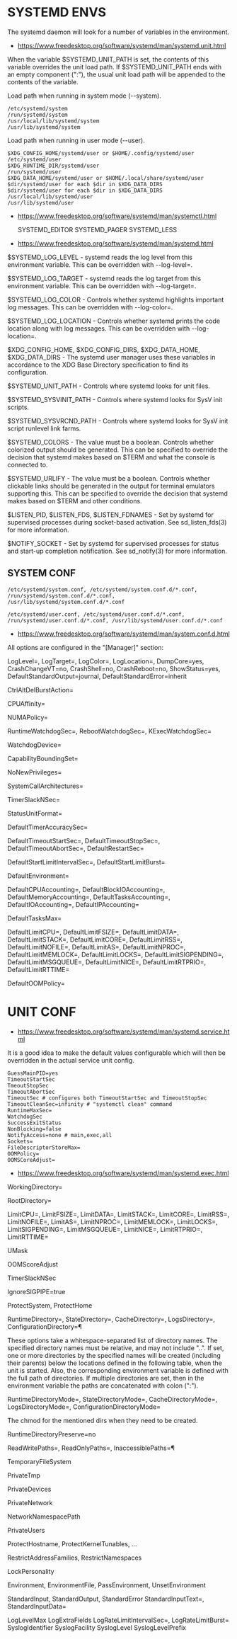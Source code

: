 # SYSTEMD ENVS

The systemd daemon will look for a number of variables in the environment.

* https://www.freedesktop.org/software/systemd/man/systemd.unit.html

When the variable $SYSTEMD_UNIT_PATH is set, the contents of this variable overrides the unit load path. If $SYSTEMD_UNIT_PATH ends with an empty component (":"), the usual unit load path will be appended to the contents of the variable.

Load path when running in system mode (--system).

    /etc/systemd/system
    /run/systemd/system
    /usr/local/lib/systemd/system
    /usr/lib/systemd/system

Load path when running in user mode (--user).

    $XDG_CONFIG_HOME/systemd/user or $HOME/.config/systemd/user
    /etc/systemd/user
    $XDG_RUNTIME_DIR/systemd/user
    /run/systemd/user
    $XDG_DATA_HOME/systemd/user or $HOME/.local/share/systemd/user
    $dir/systemd/user for each $dir in $XDG_DATA_DIRS
    $dir/systemd/user for each $dir in $XDG_DATA_DIRS
    /usr/local/lib/systemd/user
    /usr/lib/systemd/user

* https://www.freedesktop.org/software/systemd/man/systemctl.html

    SYSTEMD_EDITOR
    SYSTEMD_PAGER
    SYSTEMD_LESS

* https://www.freedesktop.org/software/systemd/man/systemd.html

$SYSTEMD_LOG_LEVEL - systemd reads the log level from this environment variable. This can be overridden with --log-level=.

$SYSTEMD_LOG_TARGET - systemd reads the log target from this environment variable. This can be overridden with --log-target=.

$SYSTEMD_LOG_COLOR - Controls whether systemd highlights important log messages. This can be overridden with --log-color=.

$SYSTEMD_LOG_LOCATION - Controls whether systemd prints the code location along with log messages. This can be overridden with --log-location=.

$XDG_CONFIG_HOME, $XDG_CONFIG_DIRS, $XDG_DATA_HOME, $XDG_DATA_DIRS - The systemd user manager uses these variables in accordance to the XDG Base Directory specification to find its configuration.

$SYSTEMD_UNIT_PATH - Controls where systemd looks for unit files.

$SYSTEMD_SYSVINIT_PATH - Controls where systemd looks for SysV init scripts.

$SYSTEMD_SYSVRCND_PATH - Controls where systemd looks for SysV init script runlevel link farms.

$SYSTEMD_COLORS - The value must be a boolean. Controls whether colorized output should be generated. This can be specified to override the decision that systemd makes based on $TERM and what the console is connected to.

$SYSTEMD_URLIFY - The value must be a boolean. Controls whether clickable links should be generated in the output for terminal emulators supporting this. This can be specified to override the decision that systemd makes based on $TERM and other conditions.

$LISTEN_PID, $LISTEN_FDS, $LISTEN_FDNAMES - Set by systemd for supervised processes during socket-based activation. See sd_listen_fds(3) for more information.

$NOTIFY_SOCKET - Set by systemd for supervised processes for status and start-up completion notification. See sd_notify(3) for more information.


## SYSTEM CONF

    /etc/systemd/system.conf, /etc/systemd/system.conf.d/*.conf, /run/systemd/system.conf.d/*.conf, /usr/lib/systemd/system.conf.d/*.conf
  
    /etc/systemd/user.conf, /etc/systemd/user.conf.d/*.conf, /run/systemd/user.conf.d/*.conf, /usr/lib/systemd/user.conf.d/*.conf



* https://www.freedesktop.org/software/systemd/man/system.conf.d.html

All options are configured in the "[Manager]" section:

LogLevel=, LogTarget=, LogColor=, LogLocation=, DumpCore=yes, CrashChangeVT=no, CrashShell=no, CrashReboot=no, ShowStatus=yes, DefaultStandardOutput=journal, DefaultStandardError=inherit

CtrlAltDelBurstAction=

CPUAffinity=

NUMAPolicy=

RuntimeWatchdogSec=, RebootWatchdogSec=, KExecWatchdogSec=

WatchdogDevice=

CapabilityBoundingSet=

NoNewPrivileges=

SystemCallArchitectures=

TimerSlackNSec=

StatusUnitFormat=

DefaultTimerAccuracySec=

DefaultTimeoutStartSec=, DefaultTimeoutStopSec=, DefaultTimeoutAbortSec=, DefaultRestartSec=

DefaultStartLimitIntervalSec=, DefaultStartLimitBurst=

DefaultEnvironment=

DefaultCPUAccounting=, DefaultBlockIOAccounting=, DefaultMemoryAccounting=, DefaultTasksAccounting=, DefaultIOAccounting=, DefaultIPAccounting=

DefaultTasksMax=

DefaultLimitCPU=, DefaultLimitFSIZE=, DefaultLimitDATA=, DefaultLimitSTACK=, DefaultLimitCORE=, DefaultLimitRSS=, DefaultLimitNOFILE=, DefaultLimitAS=, DefaultLimitNPROC=, DefaultLimitMEMLOCK=, DefaultLimitLOCKS=, DefaultLimitSIGPENDING=, DefaultLimitMSGQUEUE=, DefaultLimitNICE=, DefaultLimitRTPRIO=, DefaultLimitRTTIME=

DefaultOOMPolicy=

# UNIT CONF

 * https://www.freedesktop.org/software/systemd/man/systemd.service.html

It is a good idea to make the default values configurable which will then be overridden in the actual service unit config.

    GuessMainPID=yes
    TimeoutStartSec
    TmeoutStopSec
    TimeoutAbortSec
    TimeoutSec # configures both TimeoutStartSec and TimeoutStopSec
    TimeoutCleanSec=infinity # "systemctl clean" command
    RuntimeMaxSec=
    WatchdogSec
    SuccessExitStatus
    NonBlocking=false
    NotifyAccess=none # main,exec,all
    Sockets=
    FileDescriptorStoreMax=
    OOMPolicy=
    OOMSCoreAdjust=


* https://www.freedesktop.org/software/systemd/man/systemd.exec.html

WorkingDirectory=

RootDirectory=

LimitCPU=, LimitFSIZE=, LimitDATA=, LimitSTACK=, LimitCORE=, LimitRSS=, LimitNOFILE=, LimitAS=, LimitNPROC=, LimitMEMLOCK=, LimitLOCKS=, LimitSIGPENDING=, LimitMSGQUEUE=, LimitNICE=, LimitRTPRIO=, LimitRTTIME=

UMask

OOMScoreAdjust

TimerSlackNSec

IgnoreSIGPIPE=true

ProtectSystem, ProtectHome

RuntimeDirectory=, StateDirectory=, CacheDirectory=, LogsDirectory=, ConfigurationDirectory=¶

These options take a whitespace-separated list of directory names. The specified directory names must be relative, and may not include "..". If set, one or more directories by the specified names will be created (including their parents) below the locations defined in the following table, when the unit is started. Also, the corresponding environment variable is defined with the full path of directories. If multiple directories are set, then in the environment variable the paths are concatenated with colon (":").

RuntimeDirectoryMode=, StateDirectoryMode=, CacheDirectoryMode=, LogsDirectoryMode=, ConfigurationDirectoryMode=

The chmod for the mentioned dirs when they need to be created.

RuntimeDirectoryPreserve=no

ReadWritePaths=, ReadOnlyPaths=, InaccessiblePaths=¶

TemporaryFileSystem

PrivateTmp

PrivateDevices

PrivateNetwork

NetworkNamespacePath

PrivateUsers

ProtectHostname, ProtectKernelTunables, ...

RestrictAddressFamilies, RestrictNamespaces

LockPersonality

Environment, EnvironmentFile, PassEnvironment, UnsetEnvironment

StandardInput, StandardOutput, StandardError
StandardInputText=, StandardInputData=

LogLevelMax
LogExtraFields
LogRateLimitIntervalSec=, LogRateLimitBurst=
SyslogIdentifier
SyslogFacility
SyslogLevel
SyslogLevelPrefix






